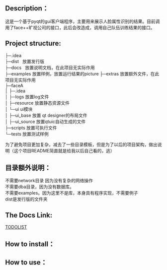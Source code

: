 ## Description：
这是一个基于pyqt的gui客户端程序，主要用来展示人脸属性识别的结果。目前调用了face++旷视公司的接口，此后会改造成，调用自己队伍训练结果的接口。

## Project structure:
├─.idea  
├─dist   放置发行版  
├─docs   放置说明文档，在此项目无实际作用  
├─examples  放置样例，放置运行结果的picture
├─extras   放置额外文件，在此项目无实际作用   
├─faceA  
│  ├─.idea  
│  ├─logs  放置log文件  
│  ├─resource  放置静态资源文件     
│  └─ui       ui模块    
│      ├─ui_base   放置 qt designer的布局文件   
│      ├─ui_source 放置qtuic自动生成的文件  
├─scripts  放置可执行文件   
└─tests    放置测试样例  

  为了避免项目更加复杂，减去了一些目录模板，但是为了以后的项目架构，做出说明（这个项目README简直就是给我以后自己看的，逃）

## 目录额外说明：
不需要network目录 因为没有复杂的网络操作  
不需要dba目录，因为没有数据库。  
不需要examples。因为这里不是库，本身具有程序实现，不需要例子   
dist是发行版的文件夹  


## The Docs Link:
[TODOLIST](https://github.com/ThomasRaymond/faceA//docs/todolist)

## How to install：


## How to use：




